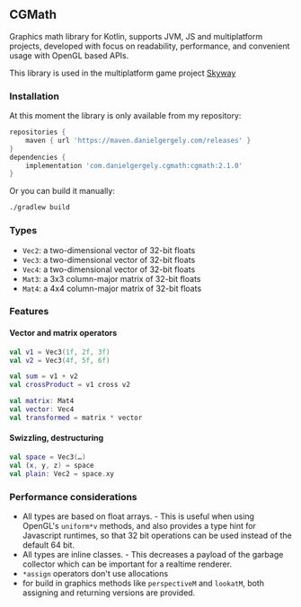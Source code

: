 ## CGMath

Graphics math library for Kotlin, supports JVM, JS and multiplatform projects, developed with focus on readability,
performance, and convenient usage with OpenGL based APIs.

This library is used in the multiplatform game project [Skyway](https://skyway.danielgergely.com)

### Installation

At this moment the library is only available from my repository:

```groovy
repositories {
    maven { url 'https://maven.danielgergely.com/releases' }
}
dependencies {
    implementation 'com.danielgergely.cgmath:cgmath:2.1.0'
}
```

Or you can build it manually:
```bash
./gradlew build
```

### Types

* `Vec2`: a two-dimensional vector of 32-bit floats
* `Vec3`: a two-dimensional vector of 32-bit floats
* `Vec4`: a two-dimensional vector of 32-bit floats
* `Mat3`: a 3x3 column-major matrix of 32-bit floats
* `Mat4`: a 4x4 column-major matrix of 32-bit floats

### Features

#### Vector and matrix operators

```kotlin
val v1 = Vec3(1f, 2f, 3f)
val v2 = Vec3(4f, 5f, 6f)

val sum = v1 + v2
val crossProduct = v1 cross v2

val matrix: Mat4
val vector: Vec4
val transformed = matrix * vector
```

#### Swizzling, destructuring

```kotlin
val space = Vec3(…)
val (x, y, z) = space
val plain: Vec2 = space.xy
```

### Performance considerations

* All types are based on float arrays. - This is useful when using OpenGL's `uniform*v` methods, and also provides a 
type hint for Javascript runtimes, so that 32 bit operations can be used instead of the default 64 bit.
* All types are inline classes. - This decreases a payload of the garbage collector which can be important for a realtime
renderer.
* `*assign` operators don't use allocations
* for build in graphics methods like `perspectiveM` and `lookatM`, both assigning and returning versions are provided.